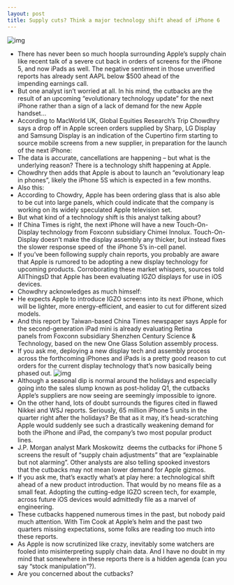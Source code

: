 ```yaml
---
layout: post
title: Supply cuts? Think a major technology shift ahead of iPhone 6
---
```

![img](http://media.idownloadblog.com/wp-content/uploads/2013/01/iPhone-5-mockup-Martin-uit-Utrecht-001.jpg)
* There has never been so much hoopla surrounding Apple’s supply chain like recent talk of a severe cut back in orders of screens for the iPhone 5, and now iPads as well. The negative sentiment in those unverified reports has already sent AAPL below $500 ahead of the impending earnings call.
* But one analyst isn’t worried at all. In his mind, the cutbacks are the result of an upcoming “evolutionary technology update” for the next iPhone rather than a sign of a lack of demand for the new Apple handset…
* According to MacWorld UK, Global Equities Research’s Trip Chowdhry says a drop off in Apple screen orders supplied by Sharp, LG Display and Samsung Display is an indication of the Cupertino firm starting to source mobile screens from a new supplier, in preparation for the launch of the next iPhone:
* The data is accurate, cancellations are happening – but what is the underlying reason? There is a technology shift happening at Apple.
* Chowdhry then adds that Apple is about to launch an “evolutionary leap in phones”, likely the iPhone 5S which is expected in a few months.
* Also this:
* According to Chowdry, Apple has been ordering glass that is also able to be cut into large panels, which could indicate that the company is working on its widely speculated Apple television set.
* But what kind of a technology shift is this analyst talking about?
* If China Times is right, the next iPhone will have a new Touch-On-Display technology from Foxconn subsidiary Chimei Innolux. Touch-On-Display doesn’t make the display assembly any thicker, but instead fixes the slower response speed of  the iPhone 5’s in-cell panel.
* If you’ve been following supply chain reports, you probably are aware that Apple is rumored to be adopting a new display technology for upcoming products. Corroborating these market whispers, sources told AllThingsD that Apple has been evaluating IGZO displays for use in iOS devices.
* Chowdhry acknowledges as much himself:
* He expects Apple to introduce IGZO screens into its next iPhone, which will be lighter, more energy-efficient, and easier to cut for different sized models.
* And this report by Taiwan-based China Times newspaper says Apple for the second-generation iPad mini is already evaluating Retina panels from Foxconn subsidiary Shenzhen Century Science & Technology, based on the new One Glass Solution assembly process.
* If you ask me, deploying a new display tech and assembly process across the forthcoming iPhones and iPads is a pretty good reason to cut orders for the current display technology that’s now basically being phased out.
![img](http://media.idownloadblog.com/wp-content/uploads/2012/11/iPad-mini-landscape-in-hand-display.jpg)
* Although a seasonal dip is normal around the holidays and especially going into the sales slump known as post-holiday Q1, the cutbacks Apple’s suppliers are now seeing are seemingly impossible to ignore.
* On the other hand, lots of doubt surrounds the figures cited in flawed Nikkei and WSJ reports. Seriously, 65 million iPhone 5 units in the quarter right after the holidays? Be that as it may, it’s head-scratching Apple would suddenly see such a drastically weakening demand for both the iPhone and iPad, the company’s two most popular product lines.
* J.P. Morgan analyst Mark Moskowitz  deems the cutbacks for iPhone 5 screens the result of “supply chain adjustments” that are “explainable but not alarming”. Other analysts are also telling spooked investors that the cutbacks may not mean lower demand for Apple gizmos.
* If you ask me, that’s exactly what’s at play here: a technological shift ahead of a new product introduction. That would by no means file as a small feat. Adopting the cutting-edge IGZO screen tech, for example, across future iOS devices would admittedly file as a marvel of engineering.
* These cutbacks happened numerous times in the past, but nobody paid much attention. With Tim Cook at Apple’s helm and the past two quarters missing expectations, some folks are reading too much into these reports.
* As Apple is now scrutinized like crazy, inevitably some watchers are fooled into misinterpreting supply chain data. And I have no doubt in my mind that somewhere in these reports there is a hidden agenda (can you say “stock manipulation”?).
* Are you concerned about the cutbacks?


